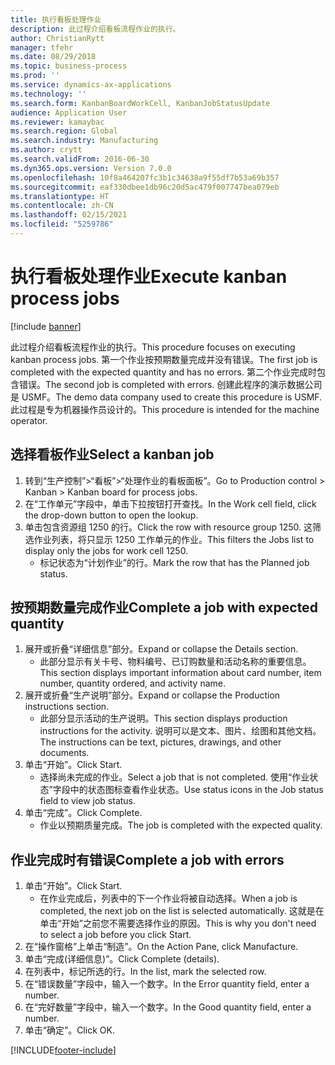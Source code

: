 ```yaml
---
title: 执行看板处理作业
description: 此过程介绍看板流程作业的执行。
author: ChristianRytt
manager: tfehr
ms.date: 08/29/2018
ms.topic: business-process
ms.prod: ''
ms.service: dynamics-ax-applications
ms.technology: ''
ms.search.form: KanbanBoardWorkCell, KanbanJobStatusUpdate
audience: Application User
ms.reviewer: kamaybac
ms.search.region: Global
ms.search.industry: Manufacturing
ms.author: crytt
ms.search.validFrom: 2016-06-30
ms.dyn365.ops.version: Version 7.0.0
ms.openlocfilehash: 10f8a464207fc3b1c34638a9f55df7b53a69b357
ms.sourcegitcommit: eaf330dbee1db96c20d5ac479f007747bea079eb
ms.translationtype: HT
ms.contentlocale: zh-CN
ms.lasthandoff: 02/15/2021
ms.locfileid: "5259786"
---
```

# <a name="execute-kanban-process-jobs"></a><span data-ttu-id="c409d-103">执行看板处理作业</span><span class="sxs-lookup"><span data-stu-id="c409d-103">Execute kanban process jobs</span></span>

[!include [banner](../../includes/banner.md)]

<span data-ttu-id="c409d-104">此过程介绍看板流程作业的执行。</span><span class="sxs-lookup"><span data-stu-id="c409d-104">This procedure focuses on executing kanban process jobs.</span></span> <span data-ttu-id="c409d-105">第一个作业按预期数量完成并没有错误。</span><span class="sxs-lookup"><span data-stu-id="c409d-105">The first job is completed with the expected quantity and has no errors.</span></span> <span data-ttu-id="c409d-106">第二个作业完成时包含错误。</span><span class="sxs-lookup"><span data-stu-id="c409d-106">The second job is completed with errors.</span></span> <span data-ttu-id="c409d-107">创建此程序的演示数据公司是 USMF。</span><span class="sxs-lookup"><span data-stu-id="c409d-107">The demo data company used to create this procedure is USMF.</span></span> <span data-ttu-id="c409d-108">此过程是专为机器操作员设计的。</span><span class="sxs-lookup"><span data-stu-id="c409d-108">This procedure is intended for the machine operator.</span></span>


## <a name="select-a-kanban-job"></a><span data-ttu-id="c409d-109">选择看板作业</span><span class="sxs-lookup"><span data-stu-id="c409d-109">Select a kanban job</span></span>
1. <span data-ttu-id="c409d-110">转到“生产控制”>“看板”>“处理作业的看板面板”。</span><span class="sxs-lookup"><span data-stu-id="c409d-110">Go to Production control > Kanban > Kanban board for process jobs.</span></span>
2. <span data-ttu-id="c409d-111">在“工作单元”字段中，单击下拉按钮打开查找。</span><span class="sxs-lookup"><span data-stu-id="c409d-111">In the Work cell field, click the drop-down button to open the lookup.</span></span>
3. <span data-ttu-id="c409d-112">单击包含资源组 1250 的行。</span><span class="sxs-lookup"><span data-stu-id="c409d-112">Click the row with resource group 1250.</span></span> <span data-ttu-id="c409d-113">这筛选作业列表，将只显示 1250 工作单元的作业。</span><span class="sxs-lookup"><span data-stu-id="c409d-113">This filters the Jobs list to display only the jobs for work cell 1250.</span></span>
    * <span data-ttu-id="c409d-114">标记状态为“计划作业”的行。</span><span class="sxs-lookup"><span data-stu-id="c409d-114">Mark the row that has the Planned job status.</span></span>  

## <a name="complete-a-job-with-expected-quantity"></a><span data-ttu-id="c409d-115">按预期数量完成作业</span><span class="sxs-lookup"><span data-stu-id="c409d-115">Complete a job with expected quantity</span></span>
1. <span data-ttu-id="c409d-116">展开或折叠“详细信息”部分。</span><span class="sxs-lookup"><span data-stu-id="c409d-116">Expand or collapse the Details section.</span></span>
    * <span data-ttu-id="c409d-117">此部分显示有关卡号、物料编号、已订购数量和活动名称的重要信息。</span><span class="sxs-lookup"><span data-stu-id="c409d-117">This section displays important information about card number, item number, quantity ordered, and activity name.</span></span>  
2. <span data-ttu-id="c409d-118">展开或折叠“生产说明”部分。</span><span class="sxs-lookup"><span data-stu-id="c409d-118">Expand or collapse the Production instructions section.</span></span>
    * <span data-ttu-id="c409d-119">此部分显示活动的生产说明。</span><span class="sxs-lookup"><span data-stu-id="c409d-119">This section displays production instructions for the activity.</span></span> <span data-ttu-id="c409d-120">说明可以是文本、图片、绘图和其他文档。</span><span class="sxs-lookup"><span data-stu-id="c409d-120">The instructions can be text, pictures, drawings, and other documents.</span></span>  
3. <span data-ttu-id="c409d-121">单击“开始”。</span><span class="sxs-lookup"><span data-stu-id="c409d-121">Click Start.</span></span>
    * <span data-ttu-id="c409d-122">选择尚未完成的作业。</span><span class="sxs-lookup"><span data-stu-id="c409d-122">Select a job that is not completed.</span></span> <span data-ttu-id="c409d-123">使用“作业状态”字段中的状态图标查看作业状态。</span><span class="sxs-lookup"><span data-stu-id="c409d-123">Use status icons in the Job status field to view job status.</span></span>      
4. <span data-ttu-id="c409d-124">单击“完成”。</span><span class="sxs-lookup"><span data-stu-id="c409d-124">Click Complete.</span></span>
    * <span data-ttu-id="c409d-125">作业以预期质量完成。</span><span class="sxs-lookup"><span data-stu-id="c409d-125">The job is completed with the expected quality.</span></span>  

## <a name="complete-a-job-with-errors"></a><span data-ttu-id="c409d-126">作业完成时有错误</span><span class="sxs-lookup"><span data-stu-id="c409d-126">Complete a job with errors</span></span>
1. <span data-ttu-id="c409d-127">单击“开始”。</span><span class="sxs-lookup"><span data-stu-id="c409d-127">Click Start.</span></span>
    * <span data-ttu-id="c409d-128">在作业完成后，列表中的下一个作业将被自动选择。</span><span class="sxs-lookup"><span data-stu-id="c409d-128">When a job is completed, the next job on the list is selected automatically.</span></span> <span data-ttu-id="c409d-129">这就是在单击“开始”之前您不需要选择作业的原因。</span><span class="sxs-lookup"><span data-stu-id="c409d-129">This is why you don't need to select a job before you click Start.</span></span>  
2. <span data-ttu-id="c409d-130">在“操作窗格”上单击“制造”。</span><span class="sxs-lookup"><span data-stu-id="c409d-130">On the Action Pane, click Manufacture.</span></span>
3. <span data-ttu-id="c409d-131">单击“完成(详细信息)”。</span><span class="sxs-lookup"><span data-stu-id="c409d-131">Click Complete (details).</span></span>
4. <span data-ttu-id="c409d-132">在列表中，标记所选的行。</span><span class="sxs-lookup"><span data-stu-id="c409d-132">In the list, mark the selected row.</span></span>
5. <span data-ttu-id="c409d-133">在“错误数量”字段中，输入一个数字。</span><span class="sxs-lookup"><span data-stu-id="c409d-133">In the Error quantity field, enter a number.</span></span>
6. <span data-ttu-id="c409d-134">在“完好数量”字段中，输入一个数字。</span><span class="sxs-lookup"><span data-stu-id="c409d-134">In the Good quantity field, enter a number.</span></span>
7. <span data-ttu-id="c409d-135">单击“确定”。</span><span class="sxs-lookup"><span data-stu-id="c409d-135">Click OK.</span></span>



[!INCLUDE[footer-include](../../../includes/footer-banner.md)]